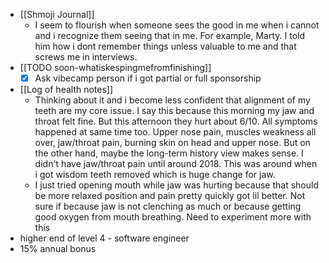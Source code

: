   * [[Shmoji Journal]]
    * I seem to flourish when someone sees the good in me when i cannot and i recognize them seeing that in me. For example, Marty. I told him how i dont remember things unless valuable to me and that screws me in interviews.
  * [[TODO soon-whatiskespingmefromfinishing]]
    * [x] Ask vibecamp person if i got partial or full sponsorship
  * [[Log of health notes]]
    * Thinking about it and i become less confident that alignment of my teeth are my core issue. I say this because this morning my jaw and throat felt fine. But this afternoon they hurt about 6/10. All symptoms happened at same time too. Upper nose pain, muscles weakness all over, jaw/throat pain, burning skin on head and upper nose. But on the other hand, maybe the long-term history view makes sense. I didn't have jaw/throat pain until around 2018. This was around when i got wisdom teeth removed which is huge change for jaw.
    * I just tried opening mouth while jaw was hurting because that should be more relaxed position and pain pretty quickly got lil better. Not sure if because jaw is not clenching as much or because getting good oxygen from mouth breathing. Need to experiment more with this
  * higher end of level 4 - software engineer
  * 15% annual bonus